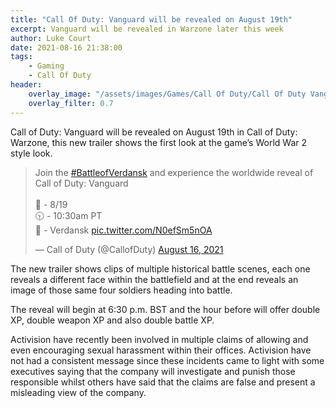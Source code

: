 ```yaml
---
title: "Call Of Duty: Vanguard will be revealed on August 19th"
excerpt: Vanguard will be revealed in Warzone later this week
author: Luke Court
date: 2021-08-16 21:38:00
tags:
    - Gaming
    - Call Of Duty
header:
    overlay_image: "/assets/images/Games/Call Of Duty/Call Of Duty Vanguard Teaser.png"
    overlay_filter: 0.7
---
```


Call of Duty: Vanguard will be revealed on August 19th in Call of Duty: Warzone, this new trailer shows the first look at the game’s World War 2 style look.

<blockquote class="twitter-tweet" data-theme="dark"><p lang="en" dir="ltr">Join the <a href="https://twitter.com/hashtag/BattleofVerdansk?src=hash&amp;ref_src=twsrc%5Etfw">#BattleofVerdansk</a> and experience the worldwide reveal of Call of Duty: Vanguard<br><br>📅 - 8/19<br>🕥 - 10:30am PT<br>📍 - Verdansk <a href="https://t.co/N0efSm5nOA">pic.twitter.com/N0efSm5nOA</a></p>&mdash; Call of Duty (@CallofDuty) <a href="https://twitter.com/CallofDuty/status/1427314697485754390?ref_src=twsrc%5Etfw">August 16, 2021</a></blockquote> <script async src="https://platform.twitter.com/widgets.js" charset="utf-8"></script>

The new trailer shows clips of multiple historical battle scenes, each one reveals a different face within the battlefield and at the end reveals an image of those same four soldiers heading into battle.

The reveal will begin at 6:30 p.m. BST and the hour before will offer double XP, double weapon XP and also double battle XP.

Activision have recently been involved in multiple claims of allowing and even encouraging sexual harassment within their offices. Activision have not had a consistent message since these incidents came to light with some executives saying that the company will investigate and punish those responsible whilst others have said that the claims are false and present a misleading view of the company.
